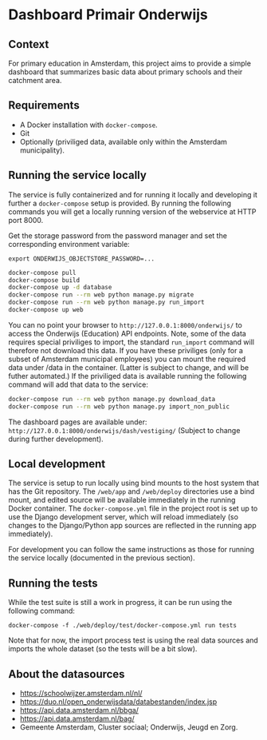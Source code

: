 # Dashboard Primair Onderwijs
## Context
For primary education in Amsterdam, this project aims to provide a simple
dashboard that summarizes basic data about primary schools and their
catchment area.

## Requirements
* A Docker installation with `docker-compose`.
* Git
* Optionally (priviliged data, available only within the Amsterdam municipality).


## Running the service locally
The service is fully containerized and for running it locally and developing
it further a `docker-compose` setup is provided. By running the following
commands you will get a locally running version of the webservice at HTTP port
8000.

Get the storage password from the password manager and set the corresponding environment variable:

    export ONDERWIJS_OBJECTSTORE_PASSWORD=...

```bash
docker-compose pull
docker-compose build
docker-compose up -d database
docker-compose run --rm web python manage.py migrate
docker-compose run --rm web python manage.py run_import
docker-compose up web
```

You can no point your browser to `http://127.0.0.1:8000/onderwijs/` to access
the Onderwijs (Education) API endpoints. Note, some of the data requires
special priviliges to import, the standard `run_import` command will therefore
not download this data. If you have these priviliges (only for a subset of
Amsterdam municipal employees) you can mount the required data under /data in
the container. (Latter is subject to change, and will be futher automated.)
If the priviliged data is available running the following command will add that
data to the service:

```bash
docker-compose run --rm web python manage.py download_data
docker-compose run --rm web python manage.py import_non_public
```

The dashboard pages are available under:
`http://127.0.0.1:8000/onderwijs/dash/vestiging/` (Subject to change during
further development).

## Local development
The service is setup to run locally using bind mounts to the host system
that has the Git repository. The `/web/app` and `/web/deploy` directories
use a bind mount, and edited source will be available immediately in the
running Docker container. The `docker-compose.yml` file in the project
root is set up to use the Django development server, which will reload
immediately (so changes to the Django/Python app sources are reflected in
the running app immediately).

For development you can follow the same instructions as those for running
the service locally (documented in the previous section).


## Running the tests
While the test suite is still a work in progress, it can be run using the
following command:

```
docker-compose -f ./web/deploy/test/docker-compose.yml run tests
```

Note that for now, the import process test is using the real data sources
and imports the whole dataset (so the tests will be a bit slow).


## About the datasources
* https://schoolwijzer.amsterdam.nl/nl/
* https://duo.nl/open_onderwijsdata/databestanden/index.jsp
* https://api.data.amsterdam.nl/bbga/
* https://api.data.amsterdam.nl/bag/
* Gemeente Amsterdam, Cluster sociaal; Onderwijs, Jeugd en Zorg.
